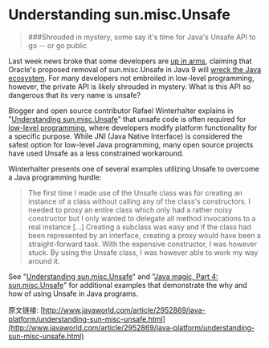 # Understanding sun.misc.Unsafe

> ###Shrouded in mystery, some say it's time for Java's Unsafe API to go -- or go public


Last week news broke that some developers are [up in arms](http://www.javaworld.com/article/2952639/java-se/java-devs-abhor-oracles-plan-to-kill-private-api.html), claiming that Oracle's proposed removal of sun.misc.Unsafe in Java 9 will [wreck the Java ecosystem](http://blog.dripstat.com/removal-of-sun-misc-unsafe-a-disaster-in-the-making/). For many developers not embroiled in low-level programming, however, the private API is likely shrouded in mystery. What is this API so dangerous that its very name is unsafe?

Blogger and open source contributor Rafael Winterhalter explains in "[Understanding sun.misc.Unsafe](https://dzone.com/articles/understanding-sunmiscunsafe)" that unsafe code is often required for [low-level programming](http://programmers.stackexchange.com/questions/22525/low-level-programming-whats-in-it-for-me), where developers modify platform functionality for a specific purpose. While JNI (Java Native Interface) is considered the safest option for low-level Java programming, many open source projects have used Unsafe as a less constrained workaround.

Winterhalter presents one of several examples utilizing Unsafe to overcome a Java programming hurdle:

> The first time I made use of the Unsafe class was for creating an instance of a class without calling any of the class's constructors. I needed to proxy an entire class which only had a rather noisy constructor but I only wanted to delegate all method invocations to a real instance [...] Creating a subclass was easy and if the class had been represented by an interface, creating a proxy would have been a straight-forward task. With the expensive constructor, I was however stuck. By using the Unsafe class, I was however able to work my way around it.


See "[Understanding sun.misc.Unsafe](https://dzone.com/articles/understanding-sunmiscunsafe)" and "[Java magic, Part 4: sun.misc.Unsafe](http://mishadoff.com/blog/java-magic-part-4-sun-dot-misc-dot-unsafe/)" for additional examples that demonstrate the why and how of using Unsafe in Java programs.








原文链接: [http://www.javaworld.com/article/2952869/java-platform/understanding-sun-misc-unsafe.html](http://www.javaworld.com/article/2952869/java-platform/understanding-sun-misc-unsafe.html)

